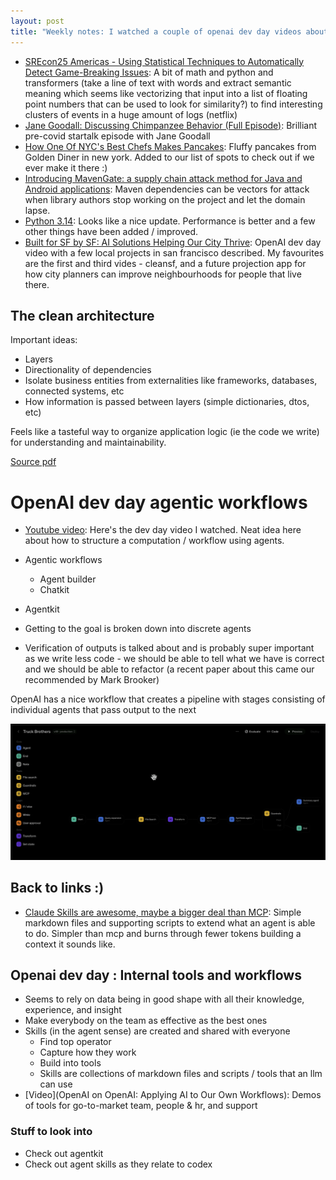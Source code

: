 ```yaml
---
layout: post
title: "Weekly notes: I watched a couple of openai dev day videos about using agents in series as coding assistants and answer finding assistants and looked at the ideas in Robert Martin's clean architecture and found several I find I like a lot"
---
```


* [SREcon25 Americas - Using Statistical Techniques to Automatically Detect Game-Breaking Issues](https://www.youtube.com/watch?v=Sg7RjuMlcGI): A bit of math and python and transformers (take a line of text with words and extract semantic meaning which seems like vectorizing that input into a list of floating point numbers that can be used to look for similarity?) to find interesting clusters of events in a huge amount of logs (netflix)
* [Jane Goodall: Discussing Chimpanzee Behavior (Full Episode)](https://www.youtube.com/watch?v=Ztjcf7iR5DE): Brilliant pre-covid startalk episode with Jane Goodall
* [How One Of NYC's Best Chefs Makes Pancakes](https://www.youtube.com/watch?v=1rWNO3bM_BY): Fluffy pancakes from Golden Diner in new york. Added to our list of spots to check out if we ever make it there :)
* [Introducing MavenGate: a supply chain attack method for Java and Android applications](https://blog.oversecured.com/Introducing-MavenGate-a-supply-chain-attack-method-for-Java-and-Android-applications/): Maven dependencies can be vectors for attack when library authors stop working on the project and let the domain lapse.
* [Python 3.14](https://simonwillison.net/2025/Oct/8/python-314/#atom-blogmarks): Looks like a nice update. Performance is better and a few other things have been added / improved.
* [Built for SF by SF: AI Solutions Helping Our City Thrive](https://www.youtube.com/watch?v=EDqQtysycT4): OpenAI dev day video with a few local projects in san francisco described. My favourites are the first and third vides - cleansf, and a future projection app for how city planners can improve neighbourhoods for people that live there.

## The clean architecture

Important ideas:

* Layers
* Directionality of dependencies
* Isolate business entities from externalities like frameworks, databases, connected systems, etc
* How information is passed between layers (simple dictionaries, dtos, etc)

Feels like a tasteful way to organize application logic (ie the code we write) for understanding and maintainability.

[Source pdf](/assets/2025/the_clean_architecture_robert_martin.pdf)

# OpenAI dev day agentic workflows

* [Youtube video](https://www.youtube.com/watch?v=KplSDxYv9xU): Here's the dev day video I watched. Neat idea here about how to structure a computation / workflow using agents.

* Agentic workflows
    * Agent builder
    * Chatkit
* Agentkit
* Getting to the goal is broken down into discrete agents
* Verification of outputs is talked about and is probably super important as we write less code - we should be able to tell what we have is correct and we should be able to refactor (a recent paper about this came our recommended by Mark Brooker)

OpenAI has a nice workflow that creates a pipeline with stages consisting of individual agents that pass output to the next

![Chatkit agentkit builder openai screenshot shows a workflow including input from user through various agents leading to an output back to the user hopefully with the information they requested](/assets/2025/chatkit_builder_openai.png)

## Back to links :)

* [Claude Skills are awesome, maybe a bigger deal than MCP](https://simonwillison.net/2025/Oct/16/claude-skills/): Simple markdown files and supporting scripts to extend what an agent is able to do. Simpler than mcp and burns through fewer tokens building a context it sounds like.

## Openai dev day : Internal tools and workflows

* Seems to rely on data being in good shape with all their knowledge, experience, and insight
* Make everybody on the team as effective as the best ones
* Skills (in the agent sense) are created and shared with everyone
  * Find top operator
  * Capture how they work
  * Build into tools
  * Skills are collections of markdown files and scripts / tools that an llm can use
* [Video](OpenAI on OpenAI: Applying AI to Our Own Workflows): Demos of tools for go-to-market team, people & hr, and support

### Stuff to look into

* Check out agentkit
* Check out agent skills as they relate to codex
